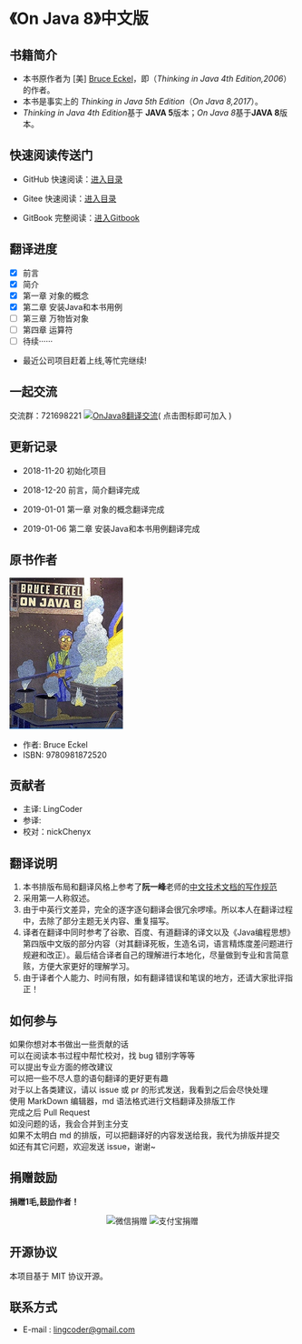 # 《On Java 8》中文版

## 书籍简介

* 本书原作者为 \[美\] [Bruce Eckel](https://github.com/BruceEckel)，即（*Thinking in Java 4th Edition,2006*）的作者。
* 本书是事实上的 *Thinking in Java 5th Edition*（*On Java 8,2017*）。
* *Thinking in Java 4th Edition*基于 **JAVA 5**版本；*On Java 8*基于**JAVA 8**版本。


## 快速阅读传送门

- GitHub 快速阅读：[进入目录](https://github.com/LingCoder/OnJava8/blob/master/SUMMARY.md)

- Gitee 快速阅读：[进入目录](https://gitee.com/lingcoder/OnJava8/blob/master/SUMMARY.md)

- GitBook 完整阅读：[进入Gitbook](https://lingcoder.gitbook.io/onjava8)


## 翻译进度
- [x] 前言 
- [x] 简介 
- [x] 第一章 对象的概念
- [x] 第二章 安装Java和本书用例
- [ ] 第三章 万物皆对象
- [ ] 第四章 运算符
- [ ] 待续······

- 最近公司项目赶着上线,等忙完继续!

## 一起交流

交流群：721698221 <a target="_blank" href="//shang.qq.com/wpa/qunwpa?idkey=4cb8bdc26879e544a0e1c2027305afef699029d5c0f314099a239b7c4f309c5f"><img border="0" src="//pub.idqqimg.com/wpa/images/group.png" alt="OnJava8翻译交流" title="OnJava8翻译交流"></a>( 点击图标即可加入 )<br>

## 更新记录

- 2018-11-20  初始化项目

- 2018-12-20 前言，简介翻译完成

- 2019-01-01 第一章 对象的概念翻译完成

- 2019-01-06 第二章 安装Java和本书用例翻译完成

## 原书作者

<div align="left">
<img src="https://raw.githubusercontent.com/LingCoder/OnJava8/master/cover_small.jpg"  alt="cover_small"/>
 </div>

* 作者: Bruce Eckel 
* ISBN: 9780981872520

## 贡献者

* 主译: LingCoder
* 参译: 
* 校对：nickChenyx


## 翻译说明

1. 本书排版布局和翻译风格上参考了**阮一峰**老师的[中文技术文档的写作规范](https://github.com/ruanyf/document-style-guide)
2. 采用第一人称叙述。
3. 由于中英行文差异，完全的逐字逐句翻译会很冗余啰嗦。所以本人在翻译过程中，去除了部分主题无关内容、重复描写。
4. 译者在翻译中同时参考了谷歌、百度、有道翻译的译文以及《Java编程思想》第四版中文版的部分内容（对其翻译死板，生造名词，语言精炼度差问题进行规避和改正）。最后结合译者自己的理解进行本地化，尽量做到专业和言简意赅，方便大家更好的理解学习。
5. 由于译者个人能力、时间有限，如有翻译错误和笔误的地方，还请大家批评指正！


## 如何参与

如果你想对本书做出一些贡献的话  
可以在阅读本书过程中帮忙校对，找 bug 错别字等等  
可以提出专业方面的修改建议  
可以把一些不尽人意的语句翻译的更好更有趣  
对于以上各类建议，请以 issue 或 pr 的形式发送，我看到之后会尽快处理  
使用 MarkDown 编辑器，md 语法格式进行文档翻译及排版工作  
完成之后 Pull Request  
如没问题的话，我会合并到主分支  
如果不太明白 md 的排版，可以把翻译好的内容发送给我，我代为排版并提交  
如还有其它问题，欢迎发送 issue，谢谢~  


## 捐赠鼓励

**捐赠1毛,鼓励作者！**

<div align="center">
<img src="https://raw.githubusercontent.com/LingCoder/OnJava8/master/images/wechat.PNG"  alt="微信捐赠" height="320"width="320" title="微信捐赠"/>
<img src="https://raw.githubusercontent.com/LingCoder/OnJava8/master/images/alipay.PNG"  alt="支付宝捐赠" title="支付宝捐赠"  height="320"width="320"/>
 </div>

## 开源协议

本项目基于 MIT 协议开源。

## 联系方式

* E-mail : <lingcoder@gmail.com>





